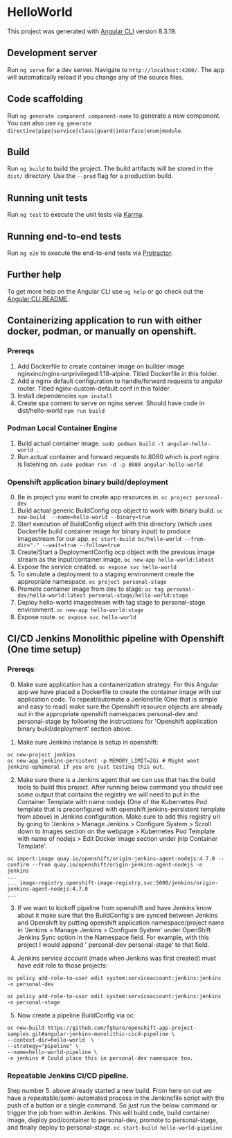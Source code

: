 # HelloWorld

This project was generated with [Angular CLI](https://github.com/angular/angular-cli) version 8.3.19.

## Development server

Run `ng serve` for a dev server. Navigate to `http://localhost:4200/`. The app will automatically reload if you change any of the source files.

## Code scaffolding

Run `ng generate component component-name` to generate a new component. You can also use `ng generate directive|pipe|service|class|guard|interface|enum|module`.

## Build

Run `ng build` to build the project. The build artifacts will be stored in the `dist/` directory. Use the `--prod` flag for a production build.

## Running unit tests

Run `ng test` to execute the unit tests via [Karma](https://karma-runner.github.io).

## Running end-to-end tests

Run `ng e2e` to execute the end-to-end tests via [Protractor](http://www.protractortest.org/).

## Further help

To get more help on the Angular CLI use `ng help` or go check out the [Angular CLI README](https://github.com/angular/angular-cli/blob/master/README.md).



## Containerizing application to run with either docker, podman, or manually on openshift.
### Prereqs
1. Add Dockerfile to create container image on builder image nginxinc/nginx-unprivileged:1.18-alpine. Titled Dockerfile in this folder.
2. Add a nginx default configuration to handle/forward requests to angular router. Titled nginx-custom-default.conf in this folder.
3. Install dependencies
`npm install`
4. Create spa content to serve on nginx server. Should have code in dist/hello-world
`npm run build`

### Podman Local Container Engine
1. Build actual container image.
`sudo podman build -t angular-hello-world .`
2. Run actual container and forward requests to 8080 which is port nginx is listening on.
`sudo podman run -d -p 8080 angular-hello-world`


### Openshift application binary build/deployment
0. Be in project you want to create app resources in.
`oc project personal-dev`
1. Build actual generic BuildConfig ocp object to work with binary build.
`oc new-build  --name=hello-world --binary=true`
2. Start execution of BuildConfig object with this directory (which uses Dockerfile build container image for binary input) to produce imagestream for our app.
`oc start-build bc/hello-world --from-dir="." --wait=true --follow=true`
3. Create/Start a DeploymentConfig ocp object with the previous image stream as the input/container image.
`oc new-app hello-world:latest`
4. Expose the service created.
`oc expose svc hello-world`
5. To simulate a deployment to a staging environment create the appropriate namespace.
`oc project personal-stage`
6. Promote container image from dev to stage:
`oc tag personal-dev/hello-world:latest personal-stage/hello-world:stage`
7. Deploy hello-world imagestream with tag stage to personal-stage environment.
`oc new-app hello-world:stage`
8. Expose route.
`oc expose svc hello-world`


## CI/CD Jenkins Monolithic pipeline with Openshift (One time setup)
### Prereqs
0. Make sure application has a containerization strategy. For this Angular app we have placed a Dockerfile
to create the container image with our application code. To repeat/automate a Jenkinsfile (One that is simple
and easy to read) make sure the Openshift resource objects are already out in the appropriate openshift namespaces
personal-dev and personal-stage by following the instructions for 'Openshift application binary build/deployment' section
above.

1. Make sure Jenkins instance is setup in openshift:
```
oc new-project jenkins
oc new-app jenkins-persistent -p MEMORY_LIMIT=2Gi # Might want jenkins-ephemeral if you are just testing this out.
```

2. Make sure there is a Jenkins agent that we can use that has the build tools to build this project. After running below command you should
see some output that contains the registry we will need to put in the Container Template with name nodejs (One of the Kubernetes Pod template
that is preconfigured with openshift jenkins-persistent template from above) in Jenkins configuration. Make sure to add this registry uri
by going to 'Jenkins > Manage Jenkins > Configure System > Scroll down to Images section on the webpage > Kubernetes Pod Template with name of
nodejs > Edit Docker image section under jnlp Container Template'.
```
oc import-image quay.io/openshift/origin-jenkins-agent-nodejs:4.7.0 --confirm --from quay.io/openshift/origin-jenkins-agent-nodejs -n jenkins
...
... image-registry.openshift-image-registry.svc:5000/jenkins/origin-jenkins-agent-nodejs:4.7.0
...
```

3. If we want to kickoff pipeline from openshift and have Jenkins know about it make sure that the BuildConfig's are synced between Jenkins and
Openshift by putting openshift application namespace/project name in 'Jenkins > Manage Jenkins > Configure System' under
OpenShift Jenkins Sync option in the Namespace field. For example, with this project I would append ' personal-dev personal-stage' to that field.

4. Jenkins service account (made when Jenkins was first created) must have edit role to those projects:

`oc policy add-role-to-user edit system:serviceaccount:jenkins:jenkins -n personal-dev`

`oc policy add-role-to-user edit system:serviceaccount:jenkins:jenkins -n personal-stage`

5. Now create a pipeline BuildConfig via oc:
```
oc new-build https://github.com/fgharo/openshift-app-project-samples.git#angular-jenkins-monolithic-cicd-pipeline \
--context-dir=hello-world  \
--strategy="pipeline" \
--name=hello-world-pipeline \
-n jenkins # Could place this in personal-dev namespace too.
```
### Repeatable Jenkins CI/CD pipeline.

Step number 5. above already started a new build. From here on out we have a repeatable/semi-automated process in the Jenkinsfile script with the push
of a button or a single command. So just run the below command or trigger the job from within Jenkins. This will build code, build container image, deploy pod/container to
personal-dev, promote to personal-stage, and finally deploy to personal-stage.
`oc start-build hello-world-pipeline`
